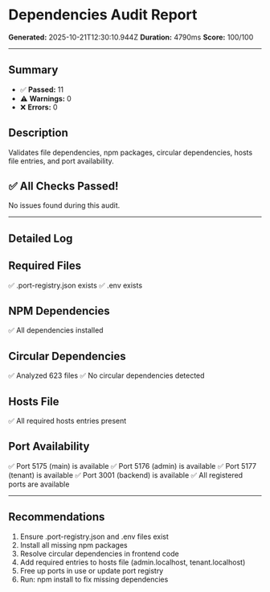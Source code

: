 # Dependencies Audit Report

**Generated:** 2025-10-21T12:30:10.944Z
**Duration:** 4790ms
**Score:** 100/100

---

## Summary

- ✅ **Passed:** 11
- ⚠️  **Warnings:** 0
- ❌ **Errors:** 0

## Description

Validates file dependencies, npm packages, circular dependencies, hosts file entries, and port availability.

## ✅ All Checks Passed!

No issues found during this audit.

---

## Detailed Log


## Required Files

✅ .port-registry.json exists
✅ .env exists

## NPM Dependencies

✅ All dependencies installed

## Circular Dependencies

✅ Analyzed 623 files
✅ No circular dependencies detected

## Hosts File

✅ All required hosts entries present

## Port Availability

✅ Port 5175 (main) is available
✅ Port 5176 (admin) is available
✅ Port 5177 (tenant) is available
✅ Port 3001 (backend) is available
✅ All registered ports are available

---

## Recommendations

1. Ensure .port-registry.json and .env files exist
2. Install all missing npm packages
3. Resolve circular dependencies in frontend code
4. Add required entries to hosts file (admin.localhost, tenant.localhost)
5. Free up ports in use or update port registry
6. Run: npm install to fix missing dependencies
